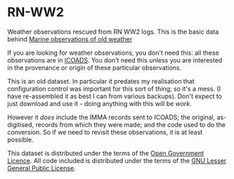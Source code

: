 # RN-WW2

Weather observations rescued from RN WW2 logs. This is the basic data behind [Marine observations of old weather](https://journals.ametsoc.org/doi/abs/10.1175/2008BAMS2522.1)

If you are looking for weather observations, you don't need this: all these observations are in [ICOADS](http:icoads.noaa.gov). You don't need this unless you are interested in the provenance or origin of these particular observations.

This is an old dataset. In particular it predates my realisation that configuration control was important for this sort of thing; so it's a mess. (I have re-assembled it as best I can from various backups). Don't expect to just download and use it - doing anything with this will be *work*.

However it *does* include the IMMA records sent to ICOADS; the original, as-digitised, records from which they were made; and the code used to do the conversion. So if we need to revisit these observations, it is at least possible.

This dataset is distributed under the terms of the [Open Government Licence](https://www.nationalarchives.gov.uk/doc/open-government-licence/version/2/). All code included is distributed under the terms of the [GNU Lesser General Public License](https://www.gnu.org/licenses/lgpl.html).
